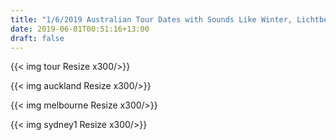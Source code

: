 ```yaml
---
title: "1/6/2019 Australian Tour Dates with Sounds Like Winter, Lichtbeuger and Guests"
date: 2019-06-01T00:51:16+13:00
draft: false
---
```


{{< img tour Resize x300/>}} 


{{< img auckland Resize x300/>}} 

{{< img melbourne Resize x300/>}} 

{{< img sydney1 Resize x300/>}} 

